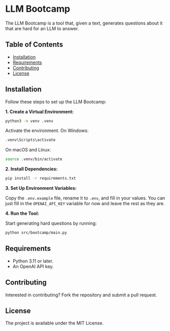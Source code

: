 # LLM Bootcamp

The LLM Bootcamp is a tool that, given a text, generates questions about it that are hard for an LLM to answer.

## Table of Contents

- [Installation](#installation)
- [Requirements](#requirements)
- [Contributing](#contributing)
- [License](#license)

## Installation

Follow these steps to set up the LLM Bootcamp:

**1. Create a Virtual Environment:**

```bash
python3 -m venv .venv
```

Activate the environment. On Windows:

```bash
.venv\Scripts\activate
```

On macOS and Linux:

```bash
source .venv/bin/activate
```

**2. Install Dependencies:**

```bash
pip install -r requirements.txt
```

**3. Set Up Environment Variables:**

Copy the `.env.example` file, rename it to `.env`, and fill in your values. You can just fill in the `OPENAI_API_KEY` variable for now and leave the rest as they are.

**4. Run the Tool:**

Start generating hard questions by running:

```bash
python src/bootcamp/main.py
```

## Requirements

- Python 3.11 or later.
- An OpenAI API key.

## Contributing

Interested in contributing? Fork the repository and submit a pull request.

## License

The project is available under the MIT License.
